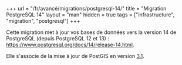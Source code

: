 +++
url = "/fr/avancé/migrations/postgresql-14/"
title = "Migration PostgreSQL 14"
layout = "man"
hidden = true
tags = ["infrastructure", "migration", "postgresql"]
+++

Cette migration met à jour vos bases de données vers la version 14 de PostgreSQL (depuis PostgreSQL 12 et 13) : https://www.postgresql.org/docs/14/release-14.html.

Elle s'associe de la mise à jour de PostGIS en version [3.1](https://postgis.net/docs/manual-3.1/).
